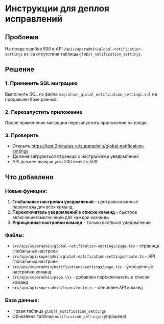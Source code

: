 # Инструкции для деплоя исправлений

## Проблема
На проде ошибка 500 в API `/api/superadmin/global-notification-settings` из-за отсутствия таблицы `global_notification_settings`.

## Решение

### 1. Применить SQL миграцию
Выполнить SQL из файла `migration_global_notification_settings.sql` на продакшен базе данных.

### 2. Перезапустить приложение
После применения миграции перезапустить приложение на проде.

### 3. Проверить
- Открыть https://test.2minutes.ru/superadmin/global-notification-settings
- Должна загрузиться страница с настройками уведомлений
- API должен возвращать 200 вместо 500

## Что добавлено

### Новые функции:
1. **Глобальные настройки уведомлений** - централизованные параметры для всех команд
2. **Переключатель уведомлений в списке команд** - быстрое включение/выключение для каждой команды
3. **Упрощенные настройки команд** - только вкл/выкл уведомлений

### Файлы:
- `src/app/superadmin/global-notification-settings/page.tsx` - страница глобальных настроек
- `src/app/api/superadmin/global-notification-settings/route.ts` - API глобальных настроек
- `src/app/superadmin/notifications/settings/page.tsx` - упрощенные настройки команд
- `src/app/superadmin/page.tsx` - добавлен переключатель в список команд
- `src/app/api/superadmin/teams/route.ts` - обновлен API команд

### База данных:
- Новая таблица `global_notification_settings`
- Обновлена таблица `notification_settings` (упрощена)
